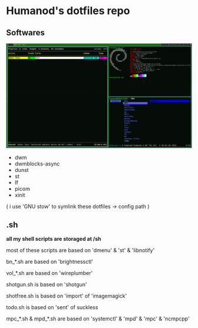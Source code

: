 # Humanod's dotfiles repo

## Softwares

![my environment](./.pic/fetch.png "My Environment")

- dwm
- dwmblocks-async
- dunst
- st
- lf
- picom
- xinit

( i use 'GNU stow' to symlink these dotfiles -> config path )

## .sh

**all my shell scripts are storaged at /sh**

most of these scripts are based on 'dmenu' & 'st' & 'libnotify'

bn_*.sh are based on 'brightnessctl'

vol_*.sh are based on 'wireplumber'

shotgun.sh is based on 'shotgun'

shotfree.sh is based on 'import' of 'imagemagick'

todo.sh is based on 'sent' of suckless

mpc_\*.sh & mpd_\*.sh are based on 'systemctl' & 'mpd' & 'mpc' & 'ncmpcpp'

